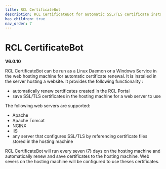 ```yaml
---
title: RCL CertificateBot
description: RCL CertificateBot for automatic SSL/TLS certificate installation and renewal in Linux and Windows servers
has_children: true
nav_order: 7
---
```


# RCL CertificateBot
**V6.0.10**

RCL CertificateBot can be run as a Linux Daemon or a Windows Service in the web hosting machine for automatic certificate renewal. It is installed in the server hosting a website. It provides the following functionality :

- automatically renew certificates created in the RCL Portal
- save SSL/TLS certificates in the hosting machine for a web server to use 

The following web servers are supported:

- Apache
- Apache Tomcat
- NGINX
- IIS
- any server that configures SSL/TLS by referencing certificate files stored in the hosting machine

RCL CertificateBot will run every seven (7) days on the hosting machine and automatically renew and save certificates to the hosting machine. Web severs on the hosting machine will be configured to use theses certificates.